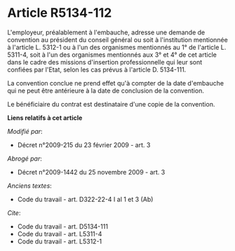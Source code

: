 # Article R5134-112

L'employeur, préalablement à l'embauche, adresse une demande de convention au président du conseil général ou soit à
l'institution mentionnée à l'article L. 5312-1 ou à l'un des organismes mentionnés au 1° de l'article L. 5311-4, soit à l'un
des organismes mentionnés aux 3° et 4° de cet article dans le cadre des missions d'insertion professionnelle qui leur sont
confiées par l'Etat, selon les cas prévus à l'article D. 5134-111. 

La convention conclue ne prend effet qu'à compter de la date d'embauche qui ne peut être antérieure à la date de conclusion
de la convention. 

Le bénéficiaire du contrat est destinataire d'une copie de la convention.

**Liens relatifs à cet article**

_Modifié par_:

  - Décret n°2009-215 du 23 février 2009 - art. 3

_Abrogé par_:

  - Décret n°2009-1442 du 25 novembre 2009 - art. 3

_Anciens textes_:

  - Code du travail - art. D322-22-4 I al 1 et 3 (Ab)

_Cite_:

  - Code du travail - art. D5134-111
  - Code du travail - art. L5311-4
  - Code du travail - art. L5312-1
